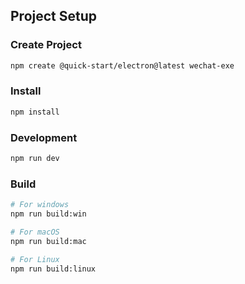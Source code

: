 
## Project Setup

### Create Project
```bash
npm create @quick-start/electron@latest wechat-exe
```

### Install

```bash
npm install
```

### Development

```bash
npm run dev
```

### Build

```bash
# For windows
npm run build:win

# For macOS
npm run build:mac

# For Linux
npm run build:linux
```
